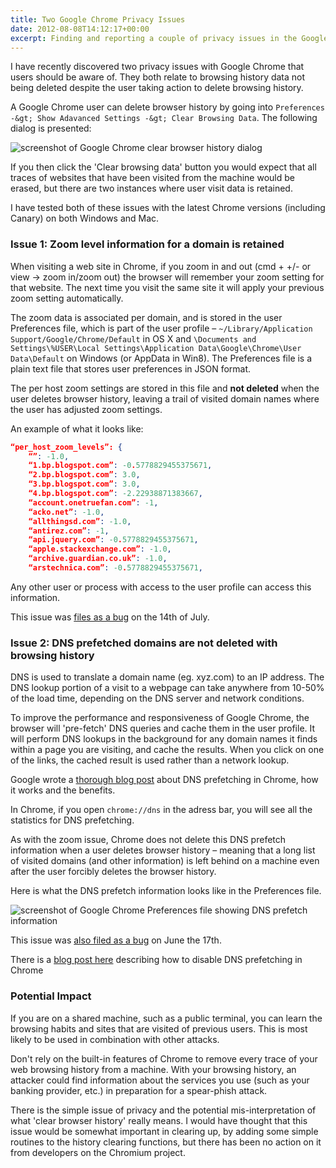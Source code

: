 ```yaml
---
title: Two Google Chrome Privacy Issues
date: 2012-08-08T14:12:17+00:00
excerpt: Finding and reporting a couple of privacy issues in the Google Chrome browser
---
```



I have recently discovered two privacy issues with Google Chrome that users should be aware of. They both relate to browsing history data not being deleted despite the user taking action to delete browsing history.

A Google Chrome user can delete browser history by going into `Preferences -&gt; Show Adavanced Settings -&gt; Clear Browsing Data`. The following dialog is presented:

<img alt="screenshot of Google Chrome clear browser history dialog" src="https://img.skitch.com/20120808-pknj5238qn115ekg8wq6webybb.jpg"/>

If you then click the 'Clear browsing data' button you would expect that all traces of websites that have been visited from the machine would be erased, but there are two instances where user visit data is retained.

I have tested both of these issues with the latest Chrome versions (including Canary) on both Windows and Mac.<br/>

### Issue 1: Zoom level information for a domain is retained

When visiting a web site in Chrome, if you zoom in and out (cmd + +/- or view -&gt; zoom in/zoom out) the browser will remember your zoom setting for that website. The next time you visit the same site it will apply your previous zoom setting automatically.

The zoom data is associated per domain, and is stored in the user Preferences file, which is part of the user profile – `~/Library/Application Support/Google/Chrome/Default` in OS X and `\Documents and Settings\%USER\Local Settings\Application Data\Google\Chrome\User Data\Default` on Windows (or AppData in Win8). The Preferences file is a plain text file that stores user preferences in JSON format.

The per host zoom settings are stored in this file and **not deleted** when the user deletes browser history, leaving a trail of visited domain names where the user has adjusted zoom settings.

An example of what it looks like:

```json
“per_host_zoom_levels”: {
    “”: -1.0,
    “1.bp.blogspot.com”: -0.5778829455375671,
    “2.bp.blogspot.com”: 3.0,
    “3.bp.blogspot.com”: 3.0,
    “4.bp.blogspot.com”: -2.22938871383667,
    “account.onetruefan.com”: -1,
    “acko.net”: -1.0,
    “allthingsd.com”: -1.0,
    “antirez.com”: -1,
    “api.jquery.com”: -0.5778829455375671,
    “apple.stackexchange.com”: -1.0,
    “archive.guardian.co.uk”: -1.0,
    “arstechnica.com”: -0.5778829455375671,
```

Any other user or process with access to the user profile can access this information.

This issue was [files as a bug](http://code.google.com/p/chromium/issues/detail?id=137412) on the 14th of July.

### Issue 2: DNS prefetched domains are not deleted with browsing history

DNS is used to translate a domain name (eg. xyz.com) to an IP address. The DNS lookup portion of a visit to a webpage can take anywhere from 10-50% of the load time, depending on the DNS server and network conditions.

To improve the performance and responsiveness of Google Chrome, the browser will 'pre-fetch' DNS queries and cache them in the user profile. It will perform DNS lookups in the background for any domain names it finds within a page you are visiting, and cache the results. When you click on one of the links, the cached result is used rather than a network lookup.

Google wrote a [thorough blog post](http://blog.chromium.org/2008/09/dns-prefetching-or-pre-resolving.html) about DNS prefetching in Chrome, how it works and the benefits.

In Chrome, if you open `chrome://dns` in the adress bar, you will see all the statistics for DNS prefetching.

As with the zoom issue, Chrome does not delete this DNS prefetch information when a user deletes browser history – meaning that a long list of visited domains (and other information) is left behind on a machine even after the user forcibly deletes the browser history.

Here is what the DNS prefetch information looks like in the Preferences file.

<img alt="screenshot of Google Chrome Preferences file showing DNS prefetch information" src="https://img.skitch.com/20120808-btitbkud6b5134gs67u3r2hcnk.jpg"/>

This issue was [also filed as a bug](http://code.google.com/p/chromium/issues/detail?id=137414) on June the 17th.

There is a [blog post here](http://www.mydigitallife.info/turn-off-dns-prefetching-in-google-chrome-to-fix-resolving-host-and-cannot-load-page-error/) describing how to disable DNS prefetching in Chrome

### Potential Impact

If you are on a shared machine, such as a public terminal, you can learn the browsing habits and sites that are visited of previous users. This is most likely to be used in combination with other attacks.

Don't rely on the built-in features of Chrome to remove every trace of your web browsing history from a machine. With your browsing history, an attacker could find information about the services you use (such as your banking provider, etc.) in preparation for a spear-phish attack.

There is the simple issue of privacy and the potential mis-interpretation of what 'clear browser history' really means. I would have thought that this issue would be somewhat important in clearing up, by adding some simple routines to the history clearing functions, but there has been no action on it from developers on the Chromium project.

